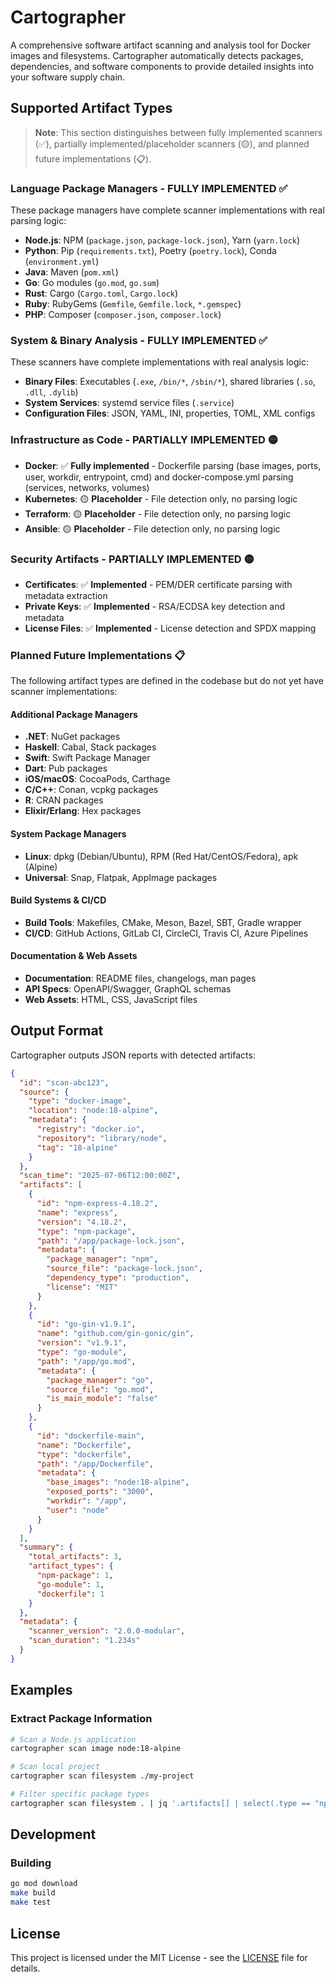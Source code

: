 # Cartographer

A comprehensive software artifact scanning and analysis tool for Docker images and filesystems. Cartographer automatically detects packages, dependencies, and software components to provide detailed insights into your software supply chain.

## Supported Artifact Types

> **Note**: This section distinguishes between fully implemented scanners (✅), partially implemented/placeholder scanners (🟡), and planned future implementations (📋).

### Language Package Managers - **FULLY IMPLEMENTED** ✅
These package managers have complete scanner implementations with real parsing logic:

- **Node.js**: NPM (`package.json`, `package-lock.json`), Yarn (`yarn.lock`)
- **Python**: Pip (`requirements.txt`), Poetry (`poetry.lock`), Conda (`environment.yml`)
- **Java**: Maven (`pom.xml`)
- **Go**: Go modules (`go.mod`, `go.sum`)
- **Rust**: Cargo (`Cargo.toml`, `Cargo.lock`)
- **Ruby**: RubyGems (`Gemfile`, `Gemfile.lock`, `*.gemspec`)
- **PHP**: Composer (`composer.json`, `composer.lock`)

### System & Binary Analysis - **FULLY IMPLEMENTED** ✅
These scanners have complete implementations with real analysis logic:

- **Binary Files**: Executables (`.exe`, `/bin/*`, `/sbin/*`), shared libraries (`.so`, `.dll`, `.dylib`)
- **System Services**: systemd service files (`.service`)
- **Configuration Files**: JSON, YAML, INI, properties, TOML, XML configs

### Infrastructure as Code - **PARTIALLY IMPLEMENTED** 🟡
- **Docker**: ✅ **Fully implemented** - Dockerfile parsing (base images, ports, user, workdir, entrypoint, cmd) and docker-compose.yml parsing (services, networks, volumes)
- **Kubernetes**: 🟡 **Placeholder** - File detection only, no parsing logic
- **Terraform**: 🟡 **Placeholder** - File detection only, no parsing logic  
- **Ansible**: 🟡 **Placeholder** - File detection only, no parsing logic

### Security Artifacts - **PARTIALLY IMPLEMENTED** 🟡
- **Certificates**: ✅ **Implemented** - PEM/DER certificate parsing with metadata extraction
- **Private Keys**: ✅ **Implemented** - RSA/ECDSA key detection and metadata
- **License Files**: ✅ **Implemented** - License detection and SPDX mapping

### Planned Future Implementations 📋
The following artifact types are defined in the codebase but do not yet have scanner implementations:

#### Additional Package Managers
- **.NET**: NuGet packages
- **Haskell**: Cabal, Stack packages  
- **Swift**: Swift Package Manager
- **Dart**: Pub packages
- **iOS/macOS**: CocoaPods, Carthage
- **C/C++**: Conan, vcpkg packages
- **R**: CRAN packages
- **Elixir/Erlang**: Hex packages

#### System Package Managers
- **Linux**: dpkg (Debian/Ubuntu), RPM (Red Hat/CentOS/Fedora), apk (Alpine)
- **Universal**: Snap, Flatpak, AppImage packages

#### Build Systems & CI/CD
- **Build Tools**: Makefiles, CMake, Meson, Bazel, SBT, Gradle wrapper
- **CI/CD**: GitHub Actions, GitLab CI, CircleCI, Travis CI, Azure Pipelines

#### Documentation & Web Assets
- **Documentation**: README files, changelogs, man pages
- **API Specs**: OpenAPI/Swagger, GraphQL schemas
- **Web Assets**: HTML, CSS, JavaScript files

## Output Format

Cartographer outputs JSON reports with detected artifacts:

```json
{
  "id": "scan-abc123",
  "source": {
    "type": "docker-image",
    "location": "node:18-alpine",
    "metadata": {
      "registry": "docker.io",
      "repository": "library/node",
      "tag": "18-alpine"
    }
  },
  "scan_time": "2025-07-06T12:00:00Z",
  "artifacts": [
    {
      "id": "npm-express-4.18.2",
      "name": "express",
      "version": "4.18.2",
      "type": "npm-package",
      "path": "/app/package-lock.json",
      "metadata": {
        "package_manager": "npm",
        "source_file": "package-lock.json",
        "dependency_type": "production",
        "license": "MIT"
      }
    },
    {
      "id": "go-gin-v1.9.1",
      "name": "github.com/gin-gonic/gin",
      "version": "v1.9.1",
      "type": "go-module",
      "path": "/app/go.mod",
      "metadata": {
        "package_manager": "go",
        "source_file": "go.mod",
        "is_main_module": "false"
      }
    },
    {
      "id": "dockerfile-main",
      "name": "Dockerfile",
      "type": "dockerfile",
      "path": "/app/Dockerfile",
      "metadata": {
        "base_images": "node:18-alpine",
        "exposed_ports": "3000",
        "workdir": "/app",
        "user": "node"
      }
    }
  ],
  "summary": {
    "total_artifacts": 3,
    "artifact_types": {
      "npm-package": 1,
      "go-module": 1,
      "dockerfile": 1
    }
  },
  "metadata": {
    "scanner_version": "2.0.0-modular",
    "scan_duration": "1.234s"
  }
}
```

## Examples

### Extract Package Information
```bash
# Scan a Node.js application
cartographer scan image node:18-alpine

# Scan local project
cartographer scan filesystem ./my-project

# Filter specific package types
cartographer scan filesystem . | jq '.artifacts[] | select(.type == "npm-package")'
```

## Development

### Building
```bash
go mod download
make build
make test
```

## License

This project is licensed under the MIT License - see the [LICENSE](LICENSE) file for details.
